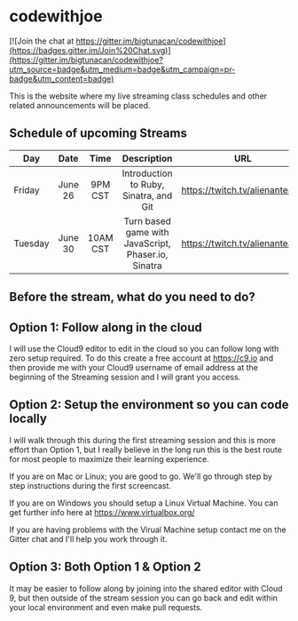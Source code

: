 # codewithjoe

[![Join the chat at https://gitter.im/bigtunacan/codewithjoe](https://badges.gitter.im/Join%20Chat.svg)](https://gitter.im/bigtunacan/codewithjoe?utm_source=badge&utm_medium=badge&utm_campaign=pr-badge&utm_content=badge)


This is the website where my live streaming class schedules and other related announcements will be placed. 

Schedule of upcoming Streams
----------------------------

| Day        | Date            | Time           | Description                                    | URL                       |
|------------|:---------------:|:--------------:|:----------------------------------------------:|:-------------------------:|
| Friday     | June 26         | 9PM CST        | Introduction to Ruby, Sinatra, and Git         | https://twitch.tv/alienanteater    |
| Tuesday     | June 30         | 10AM CST       | Turn based game with JavaScript, Phaser.io, Sinatra | https://twitch.tv/alienanteater    |


Before the stream, what do you need to do?
------------------------------------------

Option 1: Follow along in the cloud
-----------------------------------

I will use the Cloud9 editor to edit in the cloud so you can follow long with zero setup required.  To do this create a free account at https://c9.io and then provide me with your Cloud9 username of email address at the beginning of the Streaming session and I will grant you access.

Option 2: Setup the environment so you can code locally
-----------------------------------

I will walk through this during the first streaming session and this is more effort than Option 1, but I really believe in the long run this is the best route for most people to maximize their learning experience.

If you are on Mac or Linux; you are good to go.  We'll go through step by step instructions during the first
screencast.

If you are on Windows you should setup a Linux Virtual Machine.  You can get further info here at https://www.virtualbox.org/

If you are having problems with the Virual Machine setup contact me on the Gitter chat and I'll help you work through it.

Option 3: Both Option 1 & Option 2
----------------------------------

It may be easier to follow along by joining into the shared editor with Cloud 9, but then outside of the stream session you can go back and edit within your local environment and even make pull requests.
